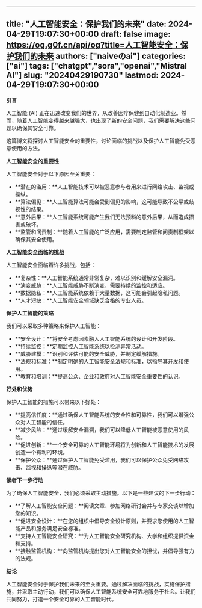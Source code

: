 
---
title: "人工智能安全：保护我们的未来"
date: 2024-04-29T19:07:30+00:00
draft: false
image: https://og.g0f.cn/api/og?title=人工智能安全：保护我们的未来
authors: ["naiveのai"]
categories: ["ai"]
tags: ["chatgpt","sora","openai","Mistral AI"]
slug: "20240429190730"
lastmod: 2024-04-29T19:07:30+00:00
---
**引言**

人工智能 (AI) 正在迅速改变我们的世界，从改善医疗保健到自动化制造业。然而，随着人工智能变得越来越强大，也出现了新的安全问题，我们需要解决这些问题以确保其安全可靠。

这篇博文将探讨人工智能安全的重要性，讨论面临的挑战以及保护人工智能免受恶意使用的方法。

**人工智能安全的重要性**

人工智能安全对于以下原因至关重要：

* **潜在的滥用：**人工智能技术可以被恶意参与者用来进行网络攻击、监视或操纵。
* **算法偏见：**人工智能算法可能会受到偏见的影响，这可能导致不公平或歧视性的结果。
* **意外后果：**人工智能系统可能产生我们无法预料的意外后果，从而造成损害或破坏。
* **监管和问责制：**随着人工智能的广泛应用，需要制定监管和问责制框架以确保其安全使用。

**人工智能安全面临的挑战**

人工智能安全面临着许多挑战，包括：

* **复杂性：**人工智能系统通常非常复杂，难以识别和缓解安全漏洞。
* **演变威胁：**人工智能威胁不断演变，需要持续的监控和适应。
* **数据隐私：**人工智能系统依赖于大量数据，这可能会引起隐私问题。
* **人才短缺：**人工智能安全领域缺乏合格的专业人员。

**保护人工智能的策略**

我们可以采取多种策略来保护人工智能：

* **安全设计：**将安全考虑因素融入人工智能系统的设计和开发阶段。
* **持续监控：**定期监控人工智能系统以检测异常活动。
* **威胁建模：**识别和评估可能的安全威胁，并制定缓解措施。
* **法规和标准：**制定明确的人工智能安全法规和标准，以指导其开发和使用。
* **教育和培训：**提高公众、企业和政府对人工智能安全重要性的认识。

**好处和优势**

保护人工智能的措施可以带来以下好处：

* **提高信任度：**通过确保人工智能系统的安全性和可靠性，我们可以增强公众对人工智能的信任。
* **减少风险：**通过缓解安全漏洞，我们可以降低人工智能被恶意使用的风险。
* **促进创新：**一个安全可靠的人工智能环境将为创新和人工智能技术的发展创造一个有利的环境。
* **保护公众：**通过保护人工智能免受滥用，我们可以保护公众免受网络攻击、监视和操纵等潜在威胁。

**读者下一步行动**

为了确保人工智能安全，我们必须采取主动措施。以下是一些建议的下一步行动：

* **了解人工智能安全问题：**阅读文章、参加网络研讨会并与专家交谈以增加您的知识。
* **促进安全设计：**在您的组织中倡导安全设计原则，并要求您使用的人工智能产品和服务满足安全标准。
* **支持人工智能安全研究：**为人工智能安全研究机构、大学和组织提供资金和支持。
* **接触监管机构：**向监管机构提出您对人工智能安全的担忧，并倡导强有力的法规。

**结论**

人工智能安全对于保护我们未来的至关重要。通过解决面临的挑战，实施保护措施，并采取主动行动，我们可以确保人工智能系统安全可靠地服务于社会。让我们共同努力，打造一个安全可靠的人工智能时代。